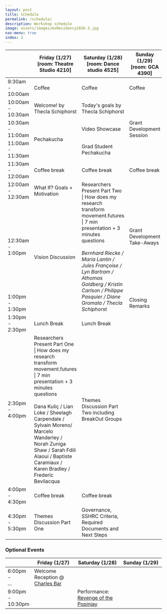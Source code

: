 ```yaml
---
layout: post
title: Schedule
permalink: /schedule/
description: Workshop schedule
image: assets/images/msResidency2016-3.jpg
nav-menu: true
index: 2
---
```


<div class="table-wrapper">
	<table class="alt">
    <col width="10%" align="center">
    <col width="30%">
    <col width="30%">
    <col width="30%">
		<thead>
			<tr>
				<th></th>
				<th>Friday (1/27)<br/>[room: Theatre Studio 4210]</th>
				<th>Saturday (1/28)<br/>[room: Dance studio 4525]</th>
				<th>Sunday (1/29)<br/>[room: GCA 4390]</th>
			</tr>
		</thead>
		<tbody>
			<tr>
				<td class="shaded centered">9:30am<br/>-<br/>10:00am</td>
				<td class="shaded">Coffee</td>
				<td class="shaded">Coffee</td>
				<td class="shaded">Coffee</td>
			</tr>
			<tr>
				<td class="shaded centered">10:00am<br/>-<br/>10:30am</td>
				<td>Welcome! by Thecla Schiphorst</td>
				<td>Today's goals by Thecla Schiphorst</td>
				<td rowspan="3">Grant Development Session</td>
			</tr>
			<tr>
				<td class="shaded centered">10:30am<br/>-<br/>11:00am</td>
				<td rowspan="2">Pechakucha</td>
				<td>Video Showcase</td>
			</tr>
			<tr>
				<td class="shaded centered">11:00am<br/>-<br/>11:30am</td>
				<td>Grad Student Pechakucha</td>
			</tr>
			<tr>
				<td class="shaded centered">11:30am<br/>-<br/>12:00am</td>
				<td class="shaded">Coffee break</td>
				<td class="shaded">Coffee break</td>
				<td class="shaded">Coffee break</td>
			</tr>
			<tr>
				<td class="shaded centered">12:00am<br/>-<br/>12:30am</td>
				<td>What If?  Goals + Motivation</td>
				<td rowspan="3">Researchers Present Part Two | How does my research transform movement.futures | 7 min presentation + 3 minutes questions<br/><br/><i>Bernhard Riecke / Maria Lantin / Jules Françoise / Lyn Bartram / Athomas Goldberg / Kristin Carlson / Philippe Pasquier /  Diane Gromala / Thecla Schiphorst</i></td>
				<td rowspan="2">Grant Development Take-Aways</td>
			</tr>
			<tr>
				<td class="shaded centered">12:30am<br/>-<br/>1:00pm</td>
				<td rowspan="2">Vision Discussion</td>
			</tr>
			<tr>
				<td class="shaded centered">1:00pm<br/>-<br/>1:30pm</td>
				<td>Closing Remarks</td>
			</tr>
			<tr>
				<td class="shaded centered">1:30pm<br/>-<br/>2:30pm</td>
				<td class="shaded">Lunch Break</td>
				<td class="shaded">Lunch Break</td>
			</tr>
			<tr>
				<td class="shaded centered">2:30pm<br/>-<br/>4:00pm</td>
				<td>Researchers Present Part One | How does my research transform movement.futures | 7 min presentation + 3 minutes questions<br/><br/> Dana Kuliç / Lian Loke / Sheelagh Carpendale / Sylvain Moreno/ Marcelo Wanderley / Norah Zuniga Shaw / Sarah Fdili Alaoui / Baptiste Caramiaux / Karen Bradley / Frederic Bevilacqua</td>
				<td>Themes Discussion Part Two including BreakOut Groups</td>
			</tr>
      <tr>
        <td class="shaded centered">4:00pm<br/>-<br/>4:30pm</td>
        <td class="shaded">Coffee break</td>
        <td class="shaded">Coffee break</td>
      </tr>
			<tr>
        <td class="shaded centered">4:30pm<br/>-<br/>5:30pm</td>
        <td>Themes Discussion Part One</td>
        <td>Governance, SSHRC Criteria, Required Documents and Next Steps</td>
      </tr>
		</tbody>
	</table>
</div>

### Optional Events

<div class="table-wrapper">
	<table class="alt">
    <col width="10%" align="center">
    <col width="30%">
    <col width="30%">
    <col width="30%">
		<thead>
			<tr>
				<th></th>
				<th>Friday (1/27)</th>
				<th>Saturday (1/28)</th>
				<th>Sunday (1/29)</th>
			</tr>
		</thead>
		<tbody>
			<tr>
				<td class="shaded centered">6:00pm<br/>-<br/>...</td>
				<td>Welcome Reception @ <a href="https://encrypted.google.com/maps/place/The+Charles+Bar/@49.2833584,-123.1137733,15z/data=!4m5!3m4!1s0x0:0x741392c04e877006!8m2!3d49.2831064!4d-123.1083231?hl=en" target="_blank">Charles Bar</a></td>
				<td></td>
			</tr>
			<tr>
				<td class="shaded centered">9:00pm<br/>-<br/>10:30pm</td>
        <td></td>
				<td>
          Performance:<br/>
          <a href="http://pushfestival.ca/shows/festival-2017/revenge-of-the-popinjay/" target="_blank">Revenge of the Popinjay</a>
        </td>
			</tr>
		</tbody>
	</table>
</div>
